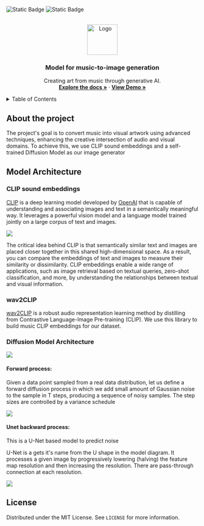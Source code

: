 ![Static Badge](https://img.shields.io/badge/CONTRIBUTORS-3-red?link=https%3A%2F%2Fgithub.com%2FSmulemun%2Fmusic-to-image%2Fgraphs%2Fcontributors)
![Static Badge](https://img.shields.io/badge/LICENSE-MIT-green?link=https%3A%2F%2Fgithub.com%2FSmulemun%2Fmusic-to-image%2Fblob%2Fmain%2FLICENSE)


<!-- PROJECT LOGO -->
<br />
<div align="center">
  <a href="https://github.com/othneildrew/Best-README-Template">
    <img src="https://static.vecteezy.com/system/resources/thumbnails/019/899/972/small/music-notes-white-free-png.png" alt="Logo" width="80" height="80">
  </a>

  <h3 align="center">Model for music-to-image generation</h3>

  <p align="center">
    Creating art from music through generative AI.
    <br />
    <a href="https://github.com/Smulemun/music-to-image"><strong>Explore the docs »</strong></a>
     ·
    <a href="https://music2image.streamlit.app/"><strong>View Demo »</strong></a>
    <br />
  </p>
  </p>
</div>

<!-- TABLE OF CONTENTS -->
<details>
  <summary>Table of Contents</summary>
  <ol>
    <li>
      <a href="#about-the-project">About The Project</a>
    </li>
    <li>
      <a href="#model-architecture">Model Architecture</a>
      <ul>
        <li><a href="#clip-sound-embeddings">CLIP sound embeddings</a></li>
        <li><a href="#wav2clip">wav2CLIP</a></li>
        <li>
          <a href="#diffusion-model-architecture">Diffusion Model Architecture</a>
          <ul>
            <li><a href="#forward-process">Forward process</a></li>
            <li><a href="#unet-backward-process">Unet backward process</a></li>
          </ul>
        </li>
      </ul>
    </li>
     <li><a href="#license">License</a></li>
  </ol>
</details>

<!-- ABOUT -->
## About the project
The project's goal is to convert music into visual artwork using advanced techniques, enhancing the creative intersection of audio and visual domains. To achieve this, we use CLIP sound embeddings and a self-trained Diffusion Model as our image generator

<!-- MODEL -->
## Model Architecture

### CLIP sound embeddings
[CLIP](https://openai.com/research/clip) is a deep learning model developed by [OpenAI](https://openai.com/) that is capable of understanding and associating images and text in a semantically meaningful way. It leverages a powerful vision model and a language model trained jointly on a large corpus of text and images.

![](https://production-media.paperswithcode.com/methods/3d5d1009-6e3d-4570-8fd9-ee8f588003e7.png)

The critical idea behind CLIP is that semantically similar text and images are placed closer together in this shared high-dimensional space. As a result, you can compare the embeddings of text and images to measure their similarity or dissimilarity. CLIP embeddings enable a wide range of applications, such as image retrieval based on textual queries, zero-shot classification, and more, by understanding the relationships between textual and visual information.

### wav2CLIP 

[wav2CLIP](https://github.com/descriptinc/lyrebird-wav2clip) is a robust audio representation learning method by distilling from Contrastive Language-Image Pre-training (CLIP). We use this library to build music CLIP embeddings for our dataset.

### Diffusion Model Architecture

![](https://lilianweng.github.io/posts/2021-07-11-diffusion-models/latent-diffusion-arch.png)

#### Forward process:

Given a data point sampled from a real data distribution, let us define a forward diffusion process in which we add small amount of Gaussian noise to the sample in T steps, producing a sequence of noisy samples. The step sizes are controlled by a variance schedule 


![](https://lilianweng.github.io/posts/2021-07-11-diffusion-models/DDPM.png)


#### Unet backward process:

This is a U-Net based model to predict noise

U-Net is a gets it's name from the U shape in the model diagram. It processes a given image by progressively lowering (halving) the feature map resolution and then increasing the resolution. There are pass-through connection at each resolution.

![](https://nn.labml.ai/unet/unet.png)

<!-- LICENSE -->
## License
Distributed under the MIT License. See `LICENSE` for more information.
